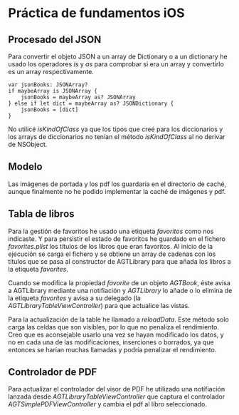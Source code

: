# Práctica de fundamentos iOS

## Procesado del JSON

Para convertir el objeto JSON a un array de Dictionary o a un dictionary he usado los operadores *is* y *as* para comprobar si era un array y convertirlo es un array respectivamente.

```
var jsonBooks: JSONArray?
if maybeArray is JSONArray {
    jsonBooks = maybeArray as? JSONArray
} else if let dict = maybeArray as? JSONDictionary {
    jsonBooks = [dict]
}
```
No utilicé *isKindOfClass* ya que los tipos que creé para los diccionarios y los arrays de diccionarios no tenían el método *isKindOfClass* al no derivar de NSObject.

## Modelo

Las imágenes de portada y los pdf los guardaría en el directorio de caché, aunque finalmente no he podido implementar la caché de imágenes y pdf.

## Tabla de libros

Para la gestión de favoritos he usado una etiqueta *favoritos* como nos indicaste. Y para persistir el estado de favoritos he guardado en el fichero *favorites.plist* los títulos de los libros que eran favoritos. Al inicio de la ejecución se carga el fichero y se obtiene un array de cadenas con los títulos que se pasa al constructor de AGTLibrary para que añada los libros a la etiqueta *favorites*.

Cuando se modifica la propiedad *favorite* de un objeto *AGTBook*, éste avisa a AGTLibrary mediante una notifiación y *AGTLibrary* lo añade o lo elimina de la etiqueta *favorites* y avisa a su delegado (la *AGTLibraryTableViewController*) para que actualice las vistas.

Para la actualización de la table he llamado a *reloadData*. Este método solo carga las celdas que son visibles, por lo que no penaliza el rendimiento. Creo que es aconsejable usarlo una vez se hayan modificado los datos, y no en cada una de las modificaciones, inserciones o borrados, ya que entonces se harían muchas llamadas y podría penalizar el rendimiento.

## Controlador de PDF

Para actualizar el controlador del visor de PDF he utilizado una notifiación lanzada desde *AGTLibraryTableViewController* que captura el controlador *AGTSimplePDFViewController* y cambia el pdf al libro seleccionado.